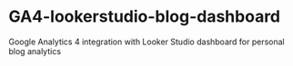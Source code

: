 # GA4-lookerstudio-blog-dashboard
Google Analytics 4 integration with Looker Studio dashboard for personal blog analytics
